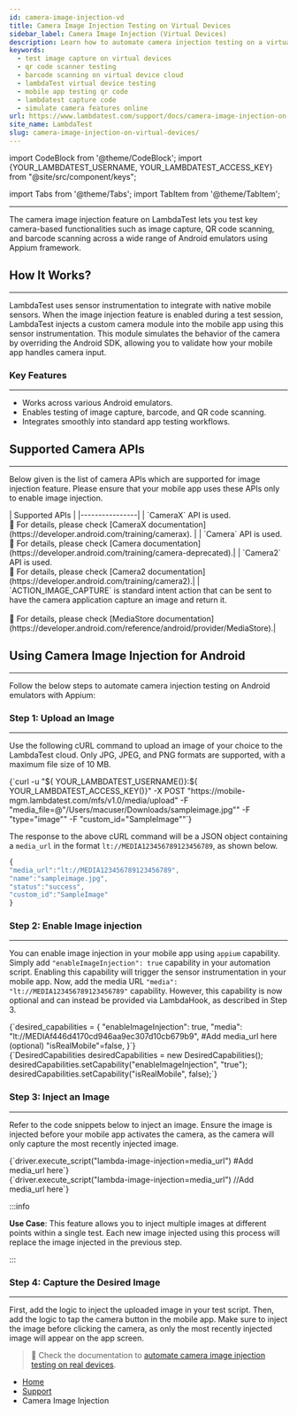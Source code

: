 ```yaml
---
id: camera-image-injection-vd
title: Camera Image Injection Testing on Virtual Devices
sidebar_label: Camera Image Injection (Virtual Devices)
description: Learn how to automate camera injection testing on a virtual device cloud using LambdaTest.
keywords:
  - test image capture on virtual devices
  - qr code scanner testing
  - barcode scanning on virtual device cloud
  - lambdaTest virtual device testing
  - mobile app testing qr code
  - lambdatest capture code
  - simulate camera features online
url: https://www.lambdatest.com/support/docs/camera-image-injection-on-virtual-devices/
site_name: LambdaTest
slug: camera-image-injection-on-virtual-devices/
---
```


import CodeBlock from '@theme/CodeBlock';
import {YOUR_LAMBDATEST_USERNAME, YOUR_LAMBDATEST_ACCESS_KEY} from "@site/src/component/keys";

import Tabs from '@theme/Tabs';
import TabItem from '@theme/TabItem';

<script type="application/ld+json"
      dangerouslySetInnerHTML={{ __html: JSON.stringify({
       "@context": "https://schema.org",
        "@type": "BreadcrumbList",
        "itemListElement": [{
          "@type": "ListItem",
          "position": 1,
          "name": "Home",
          "item": "https://www.lambdatest.com"
        },{
          "@type": "ListItem",
          "position": 2,
          "name": "Support",
          "item": "https://www.lambdatest.com/support/docs/"
        },{
          "@type": "ListItem",
          "position": 3,
          "name": "Camera Image Injection Testing on Virtual Devices",
          "item": "https://www.lambdatest.com/support/docs/camera-image-injection-on-virtual-devices/"
        }]
      })
    }}
></script>
---
The camera image injection feature on LambdaTest lets you test key camera-based functionalities such as image capture, QR code scanning, and barcode scanning across a wide range of Android emulators using Appium framework.  

## How It Works?
---

LambdaTest uses sensor instrumentation to integrate with native mobile sensors. When the image injection feature is enabled during a test session, LambdaTest injects a custom camera module into the mobile app using this sensor instrumentation. This module simulates the behavior of the camera by overriding the Android SDK, allowing you to validate how your mobile app handles camera input.

### Key Features
---

- Works across various Android emulators.
- Enables testing of image capture, barcode, and QR code scanning.
- Integrates smoothly into standard app testing workflows.

## Supported Camera APIs
---

Below given is the list of camera APIs which are supported for image injection feature. Please ensure that your mobile app uses these APIs only to enable image injection.

<Tabs className="docs__val">

<TabItem value="powershell" label="Android >= version 9" default>

  <div className="lambdatest__codeblock">
    | Supported APIs |
    |----------------|
    | `CameraX` API is used. <br />📕 For details, please check [CameraX documentation](https://developer.android.com/training/camerax). |
    | `Camera` API is used. <br />📕 For details, please check [Camera documentation](https://developer.android.com/training/camera-deprecated).|
    | `Camera2` API is used. <br />📕 For details, please check [Camera2 documentation](https://developer.android.com/training/camera2).|
    | `ACTION_IMAGE_CAPTURE` is standard intent action that can be sent to have the camera application capture an image and return it. <br /><br />📕 For details, please check [MediaStore documentation](https://developer.android.com/reference/android/provider/MediaStore).|
  </div>

</TabItem>
</Tabs>

## Using Camera Image Injection for Android
---

Follow the below steps to automate camera injection testing on Android emulators with Appium:

### Step 1: Upload an Image
---
Use the following cURL command to upload an image of your choice to the LambdaTest cloud. Only JPG, JPEG, and PNG formats are supported, with a maximum file size of 10 MB.

<div className="lambdatest__codeblock">
<CodeBlock className="language-bash">
{`curl -u "${ YOUR_LAMBDATEST_USERNAME()}:${ YOUR_LAMBDATEST_ACCESS_KEY()}" -X POST "https://mobile-mgm.lambdatest.com/mfs/v1.0/media/upload" -F "media_file=@"/Users/macuser/Downloads/sampleimage.jpg"" -F "type="image"" -F "custom_id="SampleImage""`}
</CodeBlock>
</div>

The response to the above cURL command will be a JSON object containing a `media_url` in the format `lt://MEDIA123456789123456789`, as shown below.

```js
{
"media_url":"lt://MEDIA123456789123456789",
"name":"sampleimage.jpg",
"status":"success",
"custom_id":"SampleImage"
}
```

### Step 2: Enable Image injection
---
You can enable image injection in your mobile app using `appium` capability. Simply add   `"enableImageInjection": true` capability in your automation script. Enabling this capability will trigger the sensor instrumentation in your mobile app. Now, add the media URL `"media": "lt://MEDIA123456789123456789"` capability. However, this capability is now optional and can instead be provided via LambdaHook, as described in Step 3.

<Tabs className="docs__val">

<TabItem value="python" label="Python" default>
  <div className="lambdatest__codeblock">
  <CodeBlock className="language-python">
  {`desired_capabilities = {
    "enableImageInjection": true,
    "media": "lt://MEDIAf446d4170cd946aa9ec307d10cb679b9", #Add media_url here (optional)
    "isRealMobile"=false,
  }`}
  </CodeBlock>
  </div>
</TabItem>


<TabItem value="JavaScript" label="JavaScript" default>
  <div className="lambdatest__codeblock">
  <CodeBlock className="language-javascript">
  {`DesiredCapabilities desiredCapabilities = new DesiredCapabilities();
desiredCapabilities.setCapability("enableImageInjection", "true");
desiredCapabilities.setCapability("isRealMobile", false);`}
  </CodeBlock>
  </div>
</TabItem>
</Tabs>

### Step 3: Inject an Image
---
Refer to the code snippets below to inject an image. Ensure the image is injected before your mobile app activates the camera, as the camera will only capture the most recently injected image.


<Tabs className="docs__val">

<TabItem value="python" label="Python" default>
  <div className="lambdatest__codeblock">
  <CodeBlock className="language-python">
  {`driver.execute_script("lambda-image-injection=media_url") #Add media_url here`}
  </CodeBlock>
  </div>
</TabItem>


<TabItem value="JavaScript" label="JavaScript" default>
  <div className="lambdatest__codeblock">
  <CodeBlock className="language-javascript">
  {`driver.execute_script("lambda-image-injection=media_url") //Add media_url here`}
  </CodeBlock>
  </div>
</TabItem>
</Tabs>

:::info

**Use Case**: This feature allows you to inject multiple images at different points within a single test. Each new image injected using this process will replace the image injected in the previous step.

:::

### Step 4: Capture the Desired Image
---
First, add the logic to inject the uploaded image in your test script. Then, add the logic to tap the camera button in the mobile app. Make sure to inject the image before clicking the camera, as only the most recently injected image will appear on the app screen.


> 📕 Check the documentation to [automate camera image injection testing on real devices](/support/docs/camera-image-injection/).


<nav aria-label="breadcrumbs">
  <ul className="breadcrumbs">
    <li className="breadcrumbs__item">
      <a className="breadcrumbs__link" target="_self" href="https://www.lambdatest.com">
        Home
      </a>
    </li>
    <li className="breadcrumbs__item">
      <a className="breadcrumbs__link" target="_self" href="https://www.lambdatest.com/support/docs/">
        Support
      </a>
    </li>
    <li className="breadcrumbs__item breadcrumbs__item--active">
      <span className="breadcrumbs__link">
      Camera Image Injection
      </span>
    </li>
  </ul>
</nav>
